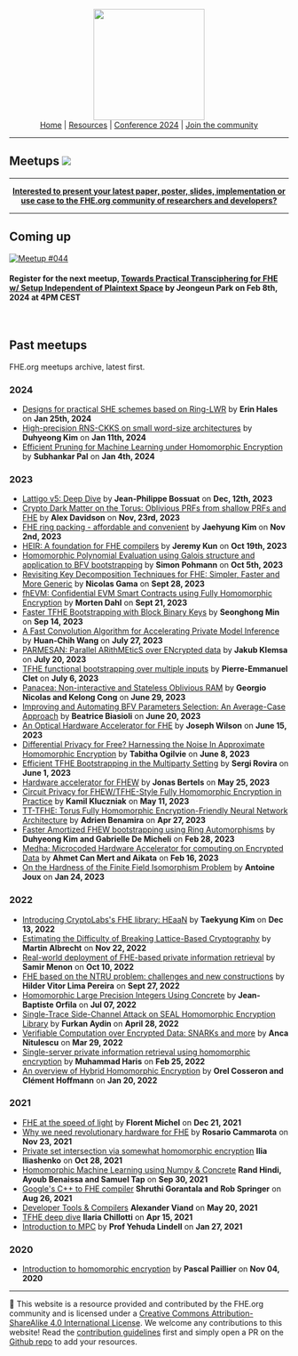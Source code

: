 <!-- Main header navigation -->
<p align="center">
  <img width="200" src="https://user-images.githubusercontent.com/5758427/180978488-db825482-5a58-4c7c-9589-c494a6f0be04.png"><br/>
  <a href="https://fhe-org.github.io">Home</a> | <a href="https://fhe-org.github.io/resources">Resources</a> | <a href="https://fhe-org.github.io/conferences/conference-2024/">Conference 2024</a> | <a href="https://fhe-org.github.io/community">Join the community</a>
</p>
<hr/>
<!-- /Main header navigation -->


## Meetups [<img src="https://img.shields.io/badge/Edit%20this%20page%20on-Github-lightgrey?style=flat-square">](https://github.com/FHE-org/fhe-org.github.io/blob/main/meetups/README.md)


<hr/>
<p align="center">
<b><a href="https://fhe.org/submit">Interested to present your latest paper, poster, slides, implementation or use case to the FHE.org community of researchers and developers?</a></b>
</p>
<hr/>

## Coming up

<a href="https://www.meetup.com/fhe-org/events/298732824/"><img alt="Meetup #044" src="https://github.com/FHE-org/fhe-org.github.io/assets/37557436/c334e252-dfa4-4eaf-80ed-903950bc74bf"/></a>

#### Register for the next meetup, **[Towards Practical Transciphering for FHE w/ Setup Independent of Plaintext Space](https://www.meetup.com/fhe-org/events/298732824/)** by **Jeongeun Park** on **Feb 8th, 2024 at 4PM CEST**

<br>

## Past meetups

FHE.org meetups archive, latest first.

### 2024
- [Designs for practical SHE schemes based on Ring-LWR](https://fhe.org/meetups/043-Designs_for_practical_SHE_schemes_based_on_Ring-LWR) by **Erin Hales** on **Jan 25th, 2024**
- [High-precision RNS-CKKS on small word-size architectures](https://fhe.org/meetups/042-High-precision-RNS-CKKS-on-small-word-size-architectures) by **Duhyeong Kim** on **Jan 11th, 2024**
- [Efficient Pruning for Machine Learning under Homomorphic Encryption](https://fhe.org/meetups/041-Efficient_Pruning_for_Machine_Learning_under_Homomorphic_Encryption) by **Subhankar Pal** on **Jan 4th, 2024**

### 2023
- [Lattigo v5: Deep Dive](https://fhe.org/meetups/040-Lattigo-v5-Deep-Dive) by **Jean-Philippe Bossuat** on **Dec, 12th, 2023**
- [Crypto Dark Matter on the Torus: Oblivious PRFs from shallow PRFs and FHE](https://fhe.org/meetups/039-Crypto_Dark_Matter_on_the_Torus) by **Alex Davidson** on **Nov, 23rd, 2023**
- [FHE ring packing - affordable and convenient](https://fhe.org/meetups/038-HE_ring_packing_-_affordable_and_convenient) by **Jaehyung Kim** on **Nov 2nd, 2023**
- [HEIR: A foundation for FHE compilers](https://fhe.org/meetups/037-HEIR-A_foundation_for_FHE_compilers) by **Jeremy Kun** on **Oct 19th, 2023**
- [Homomorphic Polynomial Evaluation using Galois structure and application to BFV bootstrapping](https://fhe.org/meetups/036-Homomorphic_Polynomial_Evaluation_using_Galois_structure_and_application_to_BFV_bootstrapping) by **Simon Pohmann** on **Oct 5th, 2023**
- [Revisiting Key Decomposition Techniques for FHE: Simpler, Faster and More Generic](https://fhe.org/meetups/035-Revisiting_Key_Decomposition_Techniques_for_FHE-Simpler_Faster_and_More_Generic) by **Nicolas Gama** on **Sept 28, 2023**
- [fhEVM: Confidential EVM Smart Contracts using Fully Homomorphic Encryption](https://fhe.org/meetups/034-fhEVM-Confidential_EVM_Smart_Contracts_using_Fully_Homomorphic_Encryption) by **Morten Dahl** on **Sept 21, 2023**
- [Faster TFHE Bootstrapping with Block Binary Keys](https://github.com/FHE-org/fhe-org.github.io/blob/main/meetups/033-Faster_TFHE_Bootstrapping_with_Block_Binary_Keys.md) by **Seonghong Min** on **Sep 14, 2023**
- [A Fast Convolution Algorithm for Accelerating Private Model Inference](https://fhe.org/meetups/032-A_Fast_Convolution_Algorithm_for_Accelerating_Private_Model_Inference) by **Huan-Chih Wang** on **July 27, 2023**
- [PARMESAN: Parallel ARithMEticS over ENcrypted data](https://fhe.org/meetups/031-PARMESAN_Parallel_ARithMEticS_over_ENcrypted_data) by **Jakub Klemsa** on **July 20, 2023**
- [TFHE functional bootstrapping over multiple inputs](https://fhe.org/meetups/030-TFHE_functional_bootstrapping_over_multiple_inputs) by **Pierre-Emmanuel Clet** on **July 6, 2023**
- [Panacea: Non-interactive and Stateless Oblivious RAM](https://fhe.org/meetups/029-Panacea_Non-interactive_and_Stateless_Oblivious_RAM) by **Georgio Nicolas and Kelong Cong** on **June 29, 2023**
- [Improving and Automating BFV Parameters Selection: An Average-Case Approach](https://fhe.org/meetups/028-Improving_and_Automating_BFV_Parameters_Selection_An_Average-Case_Approach) by **Beatrice Biasioli** on **June 20, 2023**
- [An Optical Hardware Accelerator for FHE](https://fhe.org/meetups/027-An_Optical_Hardware_Accelerator_for_FHE) by **Joseph Wilson** on **June 15, 2023**
- [Differential Privacy for Free? Harnessing the Noise In Approximate Homomorphic Encryption](https://fhe.org/meetups/026-Differential_Privacy_for_Free-Harnessing_the_Noise_in_Approximate_Homomorphic_Encryption) by **Tabitha Ogilvie** on **June 8, 2023**
- [Efficient TFHE Bootstrapping in the Multiparty Setting](https://fhe.org/meetups/025-Efficient_TFHE_Bootstrapping_in_the_Multiparty_Setting) by **Sergi Rovira** on **June 1, 2023**
- [Hardware accelerator for FHEW](https://fhe.org/meetups/024-Hardware_accelerator_for_FHEW) by **Jonas Bertels** on **May 25, 2023**
- [Circuit Privacy for FHEW/TFHE-Style Fully Homomorphic Encryption in Practice](https://fhe.org/meetups/023-Circuit_Privacy_for_FHEW-TFHE-Style_Fully_Homomorphic_Encryption_in_Practice) by **Kamil Kluczniak** on **May 11, 2023**
- [TT-TFHE: Torus Fully Homomorphic Encryption-Friendly Neural Network Architecture](https://fhe.org/meetups/022-TT-TFHE_Torus_Fully_Homomorphic_Encryption-Friendly_Neural_Network_Architecture) by **Adrien Benamira** on **Apr 27, 2023**
- [Faster Amortized FHEW bootstrapping using Ring Automorphisms](https://fhe.org/meetups/021-Faster_Amortized_FHE_bootstrapping_using_Ring_Automorphisms) by **Duhyeong Kim and Gabrielle De Micheli** on **Feb 28, 2023**
- [Medha: Microcoded Hardware Accelerator for computing on Encrypted Data](https://fhe-org.github.io/meetups/020-Medha_Microcoded_Hardware_Accelerator_for_computing_on_Encrypted_Data) by **Ahmet Can Mert and Aikata** on **Feb 16, 2023**
- [On the Hardness of the Finite Field Isomorphism Problem](https://fhe-org.github.io/meetups/019-On_the_Hardness_of_the_Finite_Field_Isomorphism_Problem) 	by **Antoine Joux** on **Jan 24, 2023**

### 2022

- [Introducing CryptoLabs's FHE library: HEaaN](https://fhe-org.github.io/meetups/018-Introducing_the_HEaaN_library_by_CryptoLab) by **Taekyung Kim** on **Dec 13, 2022**
- [Estimating the Difficulty of Breaking Lattice-Based Cryptography](https://fhe-org.github.io/meetups/017-Estimating_the_Difficulty_of_Breaking_Lattice_Based_Cryptography) by **Martin Albrecht** on **Nov 22, 2022**
- [Real-world deployment of FHE-based private information retrieval](https://fhe-org.github.io/meetups/016-real_world_deployment_of_FHE_based_private_information_retrieval) by **Samir Menon** on **Oct 10, 2022**
- [FHE based on the NTRU problem: challenges and new constructions](https://fhe-org.github.io/meetups/015-FHE_based_on_the_NTRU_problem) by	**Hilder Vitor Lima Pereira** on **Sept 27, 2022**
- [Homomorphic Large Precision Integers Using Concrete](https://fhe-org.github.io/meetups/014-homomorphic-Large-Precision-Integers-Using-Concrete) by **Jean-Baptiste Orfila** on **Jul 07, 2022**
- [Single-Trace Side-Channel Attack on SEAL Homomorphic Encryption Library](https://fhe-org.github.io/meetups/013-single-trace-side-channel-attack-on-seal-homomorphic-encryption-library) by **Furkan Aydin** on **April 28, 2022**
- [Verifiable Computation over Encrypted Data: SNARKs and more](https://fhe-org.github.io/meetups/012-verifiable-computation-over-encrypted-data-snarks-and-more) by **Anca Nitulescu** on **Mar 29, 2022**
- [Single-server private information retrieval using homomorphic encryption](https://fhe-org.github.io/meetups/011-single-server-private-information-retrieval-using-homomorphic-encryption) by **Muhammad Haris** on **Feb 25, 2022**
- [An overview of Hybrid Homomorphic Encryption](https://fhe-org.github.io/meetups/010-an-overview-of-hybrid-homomorphic-encryption) by **Orel Cosseron and Clément Hoffmann** on **Jan 20, 2022**

### 2021

- [FHE at the speed of light](https://fhe-org.github.io/meetups/009-fhe-at-the-speed-of-light) by **Florent Michel** on **Dec 21, 2021**
- [Why we need revolutionary hardware for FHE](https://fhe-org.github.io/meetups/008-why-we-need-revolutionary-hardware-for-fhe) by **Rosario Cammarota** on **Nov 23, 2021**
- [Private set intersection via somewhat homomorphic encryption](https://fhe-org.github.io/meetups/007-private-set-intersection-via-somewhat-homomorphic-encryption)  **Ilia Iliashenko** on **Oct 28, 2021**
- [Homomorphic Machine Learning using Numpy & Concrete](https://fhe-org.github.io/meetups/006-running-numpy-programs-homomorphically) **Rand Hindi, Ayoub Benaissa and Samuel Tap** on **Sep 30, 2021**
- [Google's C++ to FHE compiler](https://fhe-org.github.io/meetups/005-google-c++-to-fhe-transpiler) **Shruthi Gorantala and Rob Springer** on **Aug 26, 2021**
- [Developer Tools & Compilers](https://fhe-org.github.io/meetups/004-fhe-development-tools) **Alexander Viand** on **May 20, 2021**
- [TFHE deep dive](https://fhe-org.github.io/meetups/003-tfhe-deep-dive) **Ilaria Chillotti** on **Apr 15, 2021**
- [Introduction to MPC](https://fhe-org.github.io/meetups/002-introduction-to-mpc) by **Prof Yehuda Lindell** on **Jan 27, 2021**

### 2020

- [Introduction to homomorphic encryption](https://fhe-org.github.io/meetups/001-introduction-to-fhe) by **Pascal Paillier** on **Nov 04, 2020**


<!--- Footer --->
<hr/>
💙 This website is a resource provided and contributed by the FHE.org community and is licensed under a <a rel="license" href="http://creativecommons.org/licenses/by-sa/4.0/">Creative Commons Attribution-ShareAlike 4.0 International License</a>. We welcome any contributions to this website! Read the <a href="https://fhe-org.github.io/contrib">contribution guidelines</a> first and simply open a PR on the <a href="https://github.com/fhe-org/fhe-org">Github repo</a> to add your resources.


